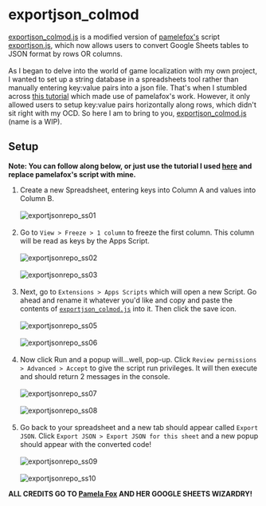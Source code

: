 # exportjson_colmod

[exportjson_colmod.js](https://raw.githubusercontent.com/Cisc0-gif/JSONdb-Tools/main/exportjson_colmod.js) is a modified version of [pamelefox's](https://github.com/pamelafox) script [exportjson.js](https://gist.githubusercontent.com/pamelafox/1878143/raw/6c23f71231ce1fa09be2d515f317ffe70e4b19aa/exportjson.js), which now allows users to convert Google Sheets tables to JSON format by rows OR columns.
<br><br>
As I began to delve into the world of game localization with my own project, I wanted to set up a string database in a spreadsheets tool rather than manually entering key:value pairs into a json file. That's when I stumbled across [this tutorial](https://thenewstack.io/how-to-convert-google-spreadsheet-to-json-formatted-text/) which made use of pamelafox's work. However, it only allowed users to setup key:value pairs horizontally along rows, which didn't sit right with my OCD. So here I am to bring to you, [exportjson_colmod.js](https://raw.githubusercontent.com/Cisc0-gif/JSONdb-Tools/main/exportjson_colmod.js) (name is a WIP).

## Setup

**Note: You can follow along below, or just use the tutorial I used [here](https://thenewstack.io/how-to-convert-google-spreadsheet-to-json-formatted-text/) and replace pamelafox's script with mine.**

1. Create a new Spreadsheet, entering keys into Column A and values into Column B.<br><br>![exportjsonrepo_ss01](https://github.com/Cisc0-gif/JSONdb-Tools/assets/53851069/f6eb4cc3-559c-4a88-9f68-07c0f6d4d5c8)<br><br>
2. Go to ```View > Freeze > 1 column``` to freeze the first column. This column will be read as keys by the Apps Script.<br><br>![exportjsonrepo_ss02](https://github.com/Cisc0-gif/JSONdb-Tools/assets/53851069/9f7f91e7-18a8-450c-aa78-307749e9d20b)<br><br>![exportjsonrepo_ss03](https://github.com/Cisc0-gif/JSONdb-Tools/assets/53851069/a09e0e36-9723-440f-9431-26142f7d3818)<br><br>
3. Next, go to ```Extensions > Apps Scripts``` which will open a new Script. Go ahead and rename it whatever you'd like and copy and paste the contents of [```exportjson_colmod.js```](https://raw.githubusercontent.com/Cisc0-gif/JSONdb-Tools/main/exportjson_colmod.js) into it. Then click the save icon.<br><br>![exportjsonrepo_ss05](https://github.com/Cisc0-gif/JSONdb-Tools/assets/53851069/d5ea73ae-2197-4293-9870-a561c02196d0)<br><br>![exportjsonrepo_ss06](https://github.com/Cisc0-gif/JSONdb-Tools/assets/53851069/f6658b4f-b51e-48c2-b389-8a99314929d5)<br><br>
4. Now click Run and a popup will...well, pop-up. Click ```Review permissions > Advanced > Accept``` to give the script run privileges. It will then execute and should return 2 messages in the console.<br><br>![exportjsonrepo_ss07](https://github.com/Cisc0-gif/JSONdb-Tools/assets/53851069/2f5e94a1-96d0-471d-9f7b-bf8f71b8a390)<br><br>![exportjsonrepo_ss08](https://github.com/Cisc0-gif/JSONdb-Tools/assets/53851069/e37ade84-d183-492e-984e-8943cb583998)<br><br>
5. Go back to your spreadsheet and a new tab should appear called ```Export JSON```. Click ```Export JSON > Export JSON for this sheet``` and a new popup should appear with the converted code!<br><br>![exportjsonrepo_ss09](https://github.com/Cisc0-gif/JSONdb-Tools/assets/53851069/18cbe285-d069-4dc8-9fe2-a13997e6fa57)<br><br>![exportjsonrepo_ss10](https://github.com/Cisc0-gif/JSONdb-Tools/assets/53851069/61bce15c-6a9e-4c92-b2c5-15e00a619a0c)

**ALL CREDITS GO TO [Pamela Fox](https://github.com/pamelafox) AND HER GOOGLE SHEETS WIZARDRY!**
